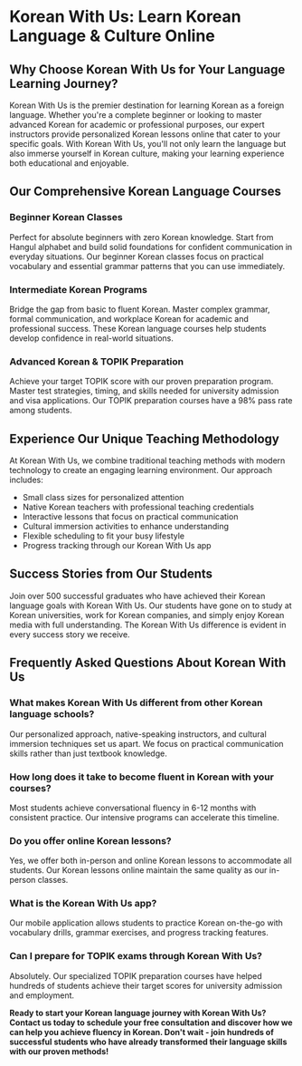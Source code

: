 # Korean With Us: Learn Korean Language & Culture Online

## Why Choose Korean With Us for Your Language Learning Journey?

Korean With Us is the premier destination for learning Korean as a foreign language. Whether you're a complete beginner or looking to master advanced Korean for academic or professional purposes, our expert instructors provide personalized Korean lessons online that cater to your specific goals. With Korean With Us, you'll not only learn the language but also immerse yourself in Korean culture, making your learning experience both educational and enjoyable.

## Our Comprehensive Korean Language Courses

### Beginner Korean Classes

Perfect for absolute beginners with zero Korean knowledge. Start from Hangul alphabet and build solid foundations for confident communication in everyday situations. Our beginner Korean classes focus on practical vocabulary and essential grammar patterns that you can use immediately.

### Intermediate Korean Programs

Bridge the gap from basic to fluent Korean. Master complex grammar, formal communication, and workplace Korean for academic and professional success. These Korean language courses help students develop confidence in real-world situations.

### Advanced Korean & TOPIK Preparation

Achieve your target TOPIK score with our proven preparation program. Master test strategies, timing, and skills needed for university admission and visa applications. Our TOPIK preparation courses have a 98% pass rate among students.

## Experience Our Unique Teaching Methodology

At Korean With Us, we combine traditional teaching methods with modern technology to create an engaging learning environment. Our approach includes:

- Small class sizes for personalized attention
- Native Korean teachers with professional teaching credentials
- Interactive lessons that focus on practical communication
- Cultural immersion activities to enhance understanding
- Flexible scheduling to fit your busy lifestyle
- Progress tracking through our Korean With Us app

## Success Stories from Our Students

Join over 500 successful graduates who have achieved their Korean language goals with Korean With Us. Our students have gone on to study at Korean universities, work for Korean companies, and simply enjoy Korean media with full understanding. The Korean With Us difference is evident in every success story we receive.

## Frequently Asked Questions About Korean With Us

### What makes Korean With Us different from other Korean language schools?

Our personalized approach, native-speaking instructors, and cultural immersion techniques set us apart. We focus on practical communication skills rather than just textbook knowledge.

### How long does it take to become fluent in Korean with your courses?

Most students achieve conversational fluency in 6-12 months with consistent practice. Our intensive programs can accelerate this timeline.

### Do you offer online Korean lessons?

Yes, we offer both in-person and online Korean lessons to accommodate all students. Our Korean lessons online maintain the same quality as our in-person classes.

### What is the Korean With Us app?

Our mobile application allows students to practice Korean on-the-go with vocabulary drills, grammar exercises, and progress tracking features.

### Can I prepare for TOPIK exams through Korean With Us?

Absolutely. Our specialized TOPIK preparation courses have helped hundreds of students achieve their target scores for university admission and employment.

**Ready to start your Korean language journey with Korean With Us? Contact us today to schedule your free consultation and discover how we can help you achieve fluency in Korean. Don't wait - join hundreds of successful students who have already transformed their language skills with our proven methods!**